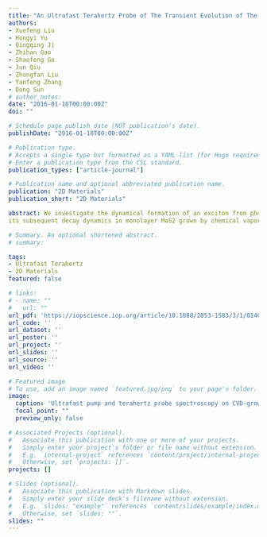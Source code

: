 ```yaml
---
title: "An Ultrafast Terahertz Probe of The Transient Evolution of The Charged and Neutral Phase of Photo-excited Electron-Hole Gas in Monolayer Semiconductor"
authors:
- Xuefeng Liu
- Hongyi Yu
- Qingqing Ji
- Zhihan Gao
- Shaofeng Ge
- Jun Qiu
- Zhongfan Liu
- Yanfeng Zhang
- Dong Sun
# author_notes:
date: "2016-01-18T00:00:00Z"
doi: ""

# Schedule page publish date (NOT publication's date).
publishDate: "2016-01-18T00:00:00Z"

# Publication type.
# Accepts a single type but formatted as a YAML list (for Hugo requirements).
# Enter a publication type from the CSL standard.
publication_types: ["article-journal"]

# Publication name and optional abbreviated publication name.
publication: "2D Materials"
publication_short: "2D Materials"

abstract: We investigate the dynamical formation of an exciton from photo-excited electron-hole plasma and
its subsequent decay dynamics in monolayer MoS2 grown by chemical vapor deposition (CVD) using ultrafast pump and terahertz probe spectroscopy. Different photo-excited electron-hole states are resolved based on their distinct responses to THz photon and decay lifetimes. The observed transient THz transmission can be fitted with two decay components, a fast component with a decay lifetime of 20 ps, which is attributed to the exciton lifetime, including its formation and subsequent intra-exciton relaxation; a slow component with an extremely long decay lifetime of several ns, possibly due to a long-lived dark exciton state. The relaxation dynamics are further supported by temperature and pump-fluence-dependent studies of the decay time constants. The sign of the transient THz observed in this experiment is the opposite of that measured in a recent parallel transient THz work on MoS2. The observed decay dynamics are also different, and the possible reasons for these discrepancies are discussed.

# Summary. An optional shortened abstract.
# summary: 

tags:
- Ultrafast Terahertz
- 2D Materials
featured: false

# links:
# - name: ""
#   url: ""
url_pdf: 'https://iopscience.iop.org/article/10.1088/2053-1583/3/1/014001/pdf'
url_code: ''
url_dataset: ''
url_poster: ''
url_project: ''
url_slides: ''
url_source: ''
url_video: ''

# Featured image
# To use, add an image named `featured.jpg/png` to your page's folder. 
image:
  caption: 'Ultrafast pump and terahertz probe spectroscopy on CVD-grown monolayer MoS2'
  focal_point: ""
  preview_only: false

# Associated Projects (optional).
#   Associate this publication with one or more of your projects.
#   Simply enter your project's folder or file name without extension.
#   E.g. `internal-project` references `content/project/internal-project/index.md`.
#   Otherwise, set `projects: []`.
projects: []

# Slides (optional).
#   Associate this publication with Markdown slides.
#   Simply enter your slide deck's filename without extension.
#   E.g. `slides: "example"` references `content/slides/example/index.md`.
#   Otherwise, set `slides: ""`.
slides: ""
---
```

